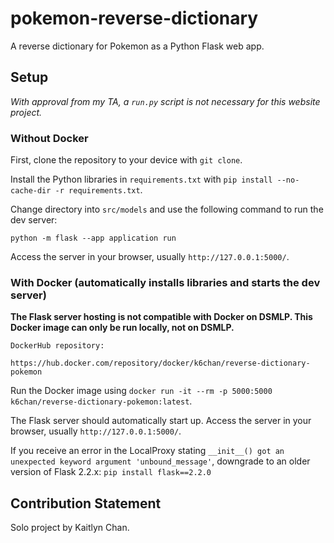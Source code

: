 # pokemon-reverse-dictionary

A reverse dictionary for Pokemon as a Python Flask web app.

## Setup

*With approval from my TA, a `run.py` script is not necessary for this website project.*

### Without Docker

First, clone the repository to your device with `git clone`.

Install the Python libraries in `requirements.txt` with `pip install --no-cache-dir -r requirements.txt`.

Change directory into `src/models` and use the following command to run the dev server:

`python -m flask --app application run`

Access the server in your browser, usually `http://127.0.0.1:5000/`.

### With Docker (automatically installs libraries and starts the dev server)

**The Flask server hosting is not compatible with Docker on DSMLP. This Docker image can only be run locally, not on DSMLP.**

```
DockerHub repository:

https://hub.docker.com/repository/docker/k6chan/reverse-dictionary-pokemon
```

Run the Docker image using `docker run -it --rm -p 5000:5000 k6chan/reverse-dictionary-pokemon:latest`.

The Flask server should automatically start up. Access the server in your browser, usually `http://127.0.0.1:5000/`.

If you receive an error in the LocalProxy stating `__init__() got an unexpected keyword argument 'unbound_message'`, downgrade to an older version of Flask 2.2.x: `pip install flask==2.2.0`

## Contribution Statement
Solo project by Kaitlyn Chan.
